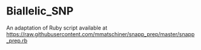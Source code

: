 # Biallelic_SNP
An adaptation of Ruby script available at https://raw.githubusercontent.com/mmatschiner/snapp_prep/master/snapp_prep.rb
